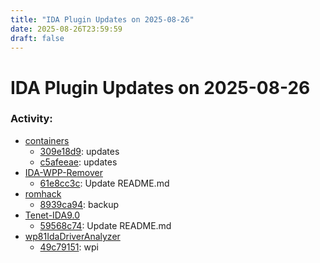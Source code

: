 ```yaml
---
title: "IDA Plugin Updates on 2025-08-26"
date: 2025-08-26T23:59:59
draft: false
---
```


# IDA Plugin Updates on 2025-08-26

### Activity:
  - [containers](https://github.com/robert-iw3/containers)
    - [309e18d9](https://github.com/robert-iw3/containers/commit/309e18d99b5ce8d17bb9fdc492763b76a995db67): updates
    - [c5afeeae](https://github.com/robert-iw3/containers/commit/c5afeeae0efde598e52f5362a660468e1d0ca953): updates
  - [IDA-WPP-Remover](https://github.com/shah7690/IDA-WPP-Remover)
    - [61e8cc3c](https://github.com/shah7690/IDA-WPP-Remover/commit/61e8cc3c4c772ab7c184cf9a9dec7245bd939856): Update README.md
  - [romhack](https://github.com/zengfr/romhack)
    - [8939ca94](https://github.com/zengfr/romhack/commit/8939ca9488a2cd972b5851594a88a23f5f965b72): backup
  - [Tenet-IDA9.0](https://github.com/william965/Tenet-IDA9.0)
    - [59568c74](https://github.com/william965/Tenet-IDA9.0/commit/59568c74ef2c38d69400c4d1aefe40893dff7299): Update README.md
  - [wp81IdaDriverAnalyzer](https://github.com/fredericGette/wp81IdaDriverAnalyzer)
    - [49c79151](https://github.com/fredericGette/wp81IdaDriverAnalyzer/commit/49c79151062ccee81af0edb7fac4f4bb39226764): wpi

